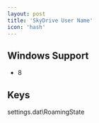```yaml
---
layout: post
title: 'SkyDrive User Name'
icon: 'hash'
---
```


## Windows Support

- 8



## Keys

settings.dat\RoamingState

